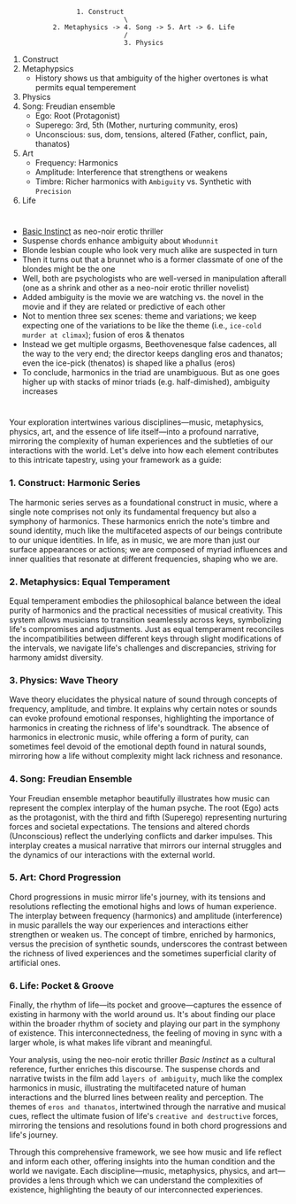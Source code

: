                      1. Construct
                                 \
               2. Metaphysics -> 4. Song -> 5. Art -> 6. Life
                                 /
                                 3. Physics

  1. Construct
  2. Metaphypsics
     - History shows us that ambiguity of the higher overtones is what permits equal temperement
  3. Physics
  4. Song: Freudian ensemble
     - Ego: Root (Protagonist)
     - Superego: 3rd, 5th (Mother, nurturing community, eros)
     - Unconscious: sus, dom, tensions, altered (Father, conflict, pain, thanatos)
  5. Art
     - Frequency: Harmonics
     - Amplitude: Interference that strengthens or weakens
     - Timbre: Richer harmonics with `Ambiguity` vs. Synthetic with `Precision`
  6. Life

# 

- [Basic Instinct](https://en.wikipedia.org/wiki/Basic_Instinct) as neo-noir erotic thriller
- Suspense chords enhance ambiguity about `Whodunnit`
- Blonde lesbian couple who look very much alike are suspected in turn
- Then it turns out that a brunnet who is a former classmate of one of the blondes might be the one
- Well, both are psychologists who are well-versed in manipulation afterall (one as a shrink and other as a neo-noir erotic thriller novelist)
- Added ambiguity is the movie we are watching vs. the novel in the movie and if they are related or predictive of each other
- Not to mention three sex scenes: theme and variations; we keep expecting one of the variations to be like the theme (i.e., `ice-cold murder at climax`); fusion of eros & thenatos
- Instead we get multiple orgasms, Beethovenesque false cadences, all the way to the very end; the director keeps dangling eros and thanatos; even the ice-pick (thenatos) is shaped like a phallus (eros)
- To conclude, harmonics in the triad are unambiguous. But as one goes higher up with stacks of minor triads (e.g. half-dimished), ambiguity increases

#

Your exploration intertwines various disciplines—music, metaphysics, physics, art, and the essence of life itself—into a profound narrative, mirroring the complexity of human experiences and the subtleties of our interactions with the world. Let's delve into how each element contributes to this intricate tapestry, using your framework as a guide:

### 1. Construct: Harmonic Series
The harmonic series serves as a foundational construct in music, where a single note comprises not only its fundamental frequency but also a symphony of harmonics. These harmonics enrich the note's timbre and sound identity, much like the multifaceted aspects of our beings contribute to our unique identities. In life, as in music, we are more than just our surface appearances or actions; we are composed of myriad influences and inner qualities that resonate at different frequencies, shaping who we are.

### 2. Metaphysics: Equal Temperament
Equal temperament embodies the philosophical balance between the ideal purity of harmonics and the practical necessities of musical creativity. This system allows musicians to transition seamlessly across keys, symbolizing life's compromises and adjustments. Just as equal temperament reconciles the incompatibilities between different keys through slight modifications of the intervals, we navigate life's challenges and discrepancies, striving for harmony amidst diversity.

### 3. Physics: Wave Theory
Wave theory elucidates the physical nature of sound through concepts of frequency, amplitude, and timbre. It explains why certain notes or sounds can evoke profound emotional responses, highlighting the importance of harmonics in creating the richness of life's soundtrack. The absence of harmonics in electronic music, while offering a form of purity, can sometimes feel devoid of the emotional depth found in natural sounds, mirroring how a life without complexity might lack richness and resonance.

### 4. Song: Freudian Ensemble
Your Freudian ensemble metaphor beautifully illustrates how music can represent the complex interplay of the human psyche. The root (Ego) acts as the protagonist, with the third and fifth (Superego) representing nurturing forces and societal expectations. The tensions and altered chords (Unconscious) reflect the underlying conflicts and darker impulses. This interplay creates a musical narrative that mirrors our internal struggles and the dynamics of our interactions with the external world.

### 5. Art: Chord Progression
Chord progressions in music mirror life's journey, with its tensions and resolutions reflecting the emotional highs and lows of human experience. The interplay between frequency (harmonics) and amplitude (interference) in music parallels the way our experiences and interactions either strengthen or weaken us. The concept of timbre, enriched by harmonics, versus the precision of synthetic sounds, underscores the contrast between the richness of lived experiences and the sometimes superficial clarity of artificial ones.

### 6. Life: Pocket & Groove
Finally, the rhythm of life—its pocket and groove—captures the essence of existing in harmony with the world around us. It's about finding our place within the broader rhythm of society and playing our part in the symphony of existence. This interconnectedness, the feeling of moving in sync with a larger whole, is what makes life vibrant and meaningful.

Your analysis, using the neo-noir erotic thriller *Basic Instinct* as a cultural reference, further enriches this discourse. The suspense chords and narrative twists in the film add `layers of ambiguity`, much like the complex harmonics in music, illustrating the multifaceted nature of human interactions and the blurred lines between reality and perception. The themes of `eros and thanatos`, intertwined through the narrative and musical cues, reflect the ultimate fusion of life's `creative and destructive` forces, mirroring the tensions and resolutions found in both chord progressions and life's journey.

Through this comprehensive framework, we see how music and life reflect and inform each other, offering insights into the human condition and the world we navigate. Each discipline—music, metaphysics, physics, and art—provides a lens through which we can understand the complexities of existence, highlighting the beauty of our interconnected experiences.
